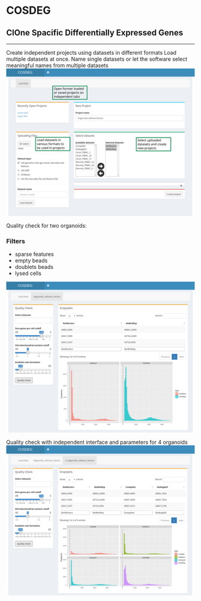 # COSDEG

## ClOne Spacific Differentially Expressed Genes
------------------------------
Create independent projects using datasets in different formats
Load multiple datasets at once.
Name single datasets or let the software select meaningful names from multiple datasets
![Picture](https://github.com/BIMIB-DISCo/COSDEG/blob/main/extra/load_tab.svg?raw=true)

Quality check for two organoids:
### Filters
* sparse features
* empty beads
* doublets beads
* lysed cells

![Picture](https://github.com/BIMIB-DISCo/COSDEG/blob/main/extra/qc1.svg?raw=true)

Quality check with independent interface and parameters for 4 organoids
![Picture](https://github.com/BIMIB-DISCo/COSDEG/blob/main/extra/qc2.svg?raw=true)







      


      
    
    
